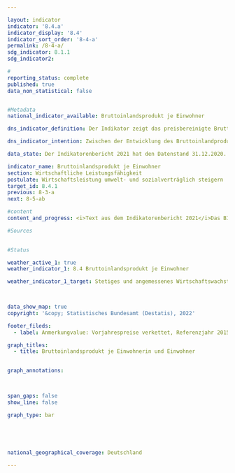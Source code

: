 ```yaml
---

layout: indicator    
indicator: '8.4.a'    
indicator_display: '8.4'    
indicator_sort_order: '8-4-a'    
permalink: /8-4-a/    
sdg_indicator: 8.1.1    
sdg_indicator2:     

#
reporting_status: complete    
published: true    
data_non_statistical: false    


#Metadata    
national_indicator_available: Bruttoinlandsprodukt je Einwohner    

dns_indicator_definition: Der Indikator zeigt das preisbereinigte Bruttoinlandsprodukt (BIP) je Einwohnerin bzw. Einwohner in Deutschland auf Basis des Jahres 2015. Das BIP misst den Wert der im Inland erwirtschafteten Leistung; als Einwohnerinnen und Einwohner gelten dabei alle Personen, die in Deutschland ihren ständigen Wohnsitz haben.    

dns_indicator_intention: Zwischen der Entwicklung des Bruttoinlandprodukts und den anderen Indikatoren der Nachhaltigkeitsstrategie gibt es vielfältige Beziehungen. So spielen soziale Faktoren wie die Bevölkerungsstruktur, das Arbeitskräfteangebot, das Bildungssystem sowie der soziale Zusammenhalt in der Gesellschaft eine wichtige Rolle für die internationale Wettbewerbsfähigkeit der Wirtschaft. Das BIP gilt als wichtiger Indikator für Konjunktur und Wachstum einer Volkswirtschaft, folglich ist das Ziel ein stetiges und angemessenes Wachstum.    

data_state: Der Indikatorenbericht 2021 hat den Datenstand 31.12.2020. Die Daten auf der DNS-Online Plattform werden regelmäßig aktualisiert, sodass online aktuellere Daten verfügbar sein können als im Indikatorenbericht 2021 veröffentlicht.    

indicator_name: Bruttoinlandsprodukt je Einwohner    
section: Wirtschaftliche Leistungsfähigkeit    
postulate: Wirtschaftsleistung umwelt- und sozialverträglich steigern    
target_id: 8.4.1    
previous: 8-3-a    
next: 8-5-ab    

#content     
content_and_progress: <i>Text aus dem Indikatorenbericht 2021</i>Das BIP ist Ausdruck der gesamten im Inland entstandenen Wirtschaftsleistung einer Berichtsperiode. Dabei werden vor allem auf Märkten gehandelte sowie staatliche Waren und Dienstleistungen betrachtet. Das BIP wird vierteljährlich und jährlich vom Statistischen Bundesamt nach international harmonisierten Regeln und Standards, wie dem Europäischen System Volkswirtschaftlicher Gesamtrechnungen (ESVG), ermittelt. Aufgrund der frühen Rechentermine stehen viele notwendige Basisdaten nicht rechtzeitig zum ersten Veröffentlichungstermin zur Verfügung. Stattdessen beruht die Erstveröffentlichung noch zu einem erheblichen Teil auf Indikatoren und Schätzungen. Fehlende Angaben werden zunächst (hinzu-)geschätzt oder fortgeschrieben. Die Datenbasis wird später durch zusätzliche Statistiken verbessert, die sukzessive in die Berechnungen eingehen. Erst nach rund vier Jahren liegen nahezu alle notwendigen Basisstatistiken vor und die Daten gelten als „endgültig“.<br>Das BIP ist eine zentrale Größe der Volkswirtschaftlichen Gesamtrechnungen (VGR). Die VGR sind die Zusammenfassung mehrerer Rechnungen, die das wirtschaftliche Geschehen einer Periode darstellen. Die Ergebnisse werden in Form eines geschlossenen Kontensystems ermittelt und in Tabellen dargestellt. Die Berechnungen der VGR wurden zuletzt im Rahmen ihrer Generalrevision 2019 turnusmäßig überprüft und überarbeitet sowie auf das Referenzjahr 2015 umgestellt. Für das reale Bruttoinlandsprodukt insgesamt ergaben sich dadurch neue Veränderungsraten. Das konjunkturelle Gesamtbild hat sich durch die Revision aber nicht geändert.<br>Das BIP ist nicht dafür konzipiert, die Gesamtheit aller gesellschaftlichen Aspekte der Wohlfahrtsmessung abzubilden. Um darüber hinaus auch diese zu erfassen, bedarf es weiterer Indikatoren, die speziell für diese Zwecke konstruiert sind. Hierzu zählen unter anderem die Umweltökonomischen Gesamtrechnungen, die die Wechselbeziehungen zwischen Wirtschaft und Umwelt darstellen, oder Indikatoren wie unentgeltliche Arbeit in privaten Haushalten. Auch die Verteilung von Einkommen (und Vermögen) auf unterschiedliche Bevölkerungsgruppen wird vom BIP nicht abgebildet.<br>Die Veränderung von Bestandsgrößen wird beim BIP nicht erfasst – mit Ausnahme des Kapitalstocks durch die Berechnung von Investitionen und Abschreibungen. Zentrale wirtschaftliche Größen wie Bestände und Qualitäten des Humankapitals (etwa Bildung, Gesundheit), des Sozialkapitals (etwa Sicherheit, Integration) und des Naturkapitals (etwa Ressourcen, Ökosysteme) bleiben ausgeblendet. Aussagen, ob das BIP und sein Wachstum zur Kapitalerhaltung in einem umfassenden Sinn gedient haben, sind somit nicht möglich. Damit können anhand des BIP keine Aussagen zur Nachhaltigkeit des wirtschaftlichen Wachstums getroffen werden.<br>Basis für die Berechnung des BIP je Einwohnerin und Einwohner sind die auf den Zensus 2011 zurückgerechneten und fortgeschriebenen durchschnittlichen Bevölkerungszahlen des Statistischen Bundesamtes.<br>Zwischen 1991 und 2019 hat sich das BIP je Einwohnerin und Einwohner preisbereinigt um insgesamt 40,2&nbsp;% erhöht. Nach einem kräftigen Wachstum von durchschnittlich 2,8&nbsp;% im Zeitraum 2005 bis 2008 gegenüber dem jeweiligen Vorjahr ist das BIP je Einwohnerin und Einwohner im Jahr 2009 in Folge der weltweiten Finanzmarkt- und Wirtschaftskrise gegenüber dem Vorjahr um 5,4&nbsp;% gesunken. Danach erholte sich die wirtschaftliche Leistung wieder und das BIP überstieg 2011 wieder das Niveau von 2008. Wird die Entwicklung von durchschnittlich 1,2&nbsp;% der letzten fünf Jahre betrachtet, so hat sich der Indikator in eine positive Richtung entwickelt. Im Jahr 2019 lag der Wert bei etwa 39 000 Euro je Einwohnerin und Einwohner.    

#Sources    
    

#Status    

weather_active_1: true
weather_indicator_1: 8.4 Bruttoinlandsprodukt je Einwohner

weather_indicator_1_target: Stetiges und angemessenes Wirtschaftswachstum

    

data_show_map: true    
copyright: '&copy; Statistisches Bundesamt (Destatis), 2022'    

footer_fileds:
  - label: Anmerkungvalue: Vorjahrespreise verkettet, Referenzjahr 2015. 2019 und 2020 vorläufige Daten.    

graph_titles: 
  - title: Bruttoinlandsprodukt je Einwohnerin und Einwohner
        

graph_annotations:    

    

span_gaps: false    
show_line: false    

graph_type: bar    

    

        

national_geographical_coverage: Deutschland    

---    
```

<div>
  <div class="my-header">
    <h3>
      </a>
    </h3>
  </div>
  <div class="my-header-note">
  </div>
</div>